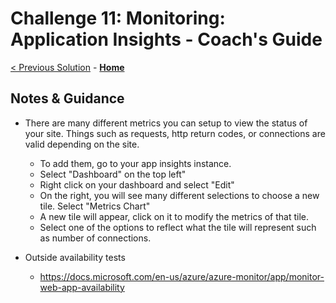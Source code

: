 # Challenge 11: Monitoring: Application Insights - Coach's Guide

[< Previous Solution](./Solution-10.md) - **[Home](./README.md)** 

## Notes & Guidance

- There are many different metrics you can setup to view the status of your site.  Things such as requests, http return codes, or connections are valid depending on the site.  
    - To add them, go to your app insights instance. 
    - Select "Dashboard" on the top left"
    - Right click on your dashboard and select "Edit"
    - On the right, you will see many different selections to choose a new tile.  Select "Metrics Chart"
    - A new tile will appear, click on it to modify the metrics of that tile.
    - Select one of the options to reflect what the tile will represent such as number of connections.

- Outside availability tests
    - https://docs.microsoft.com/en-us/azure/azure-monitor/app/monitor-web-app-availability

